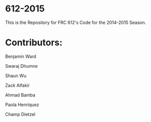 612-2015
========
This is the Repository for FRC 612's Code for the 2014-2015 Season.

Contributors:
=============

Benjamin Ward

Swaraj Dhumne

Shaun Wu

Zack Alfakir

Ahmad Bamba

Paola Henriquez

Champ Dietzel
